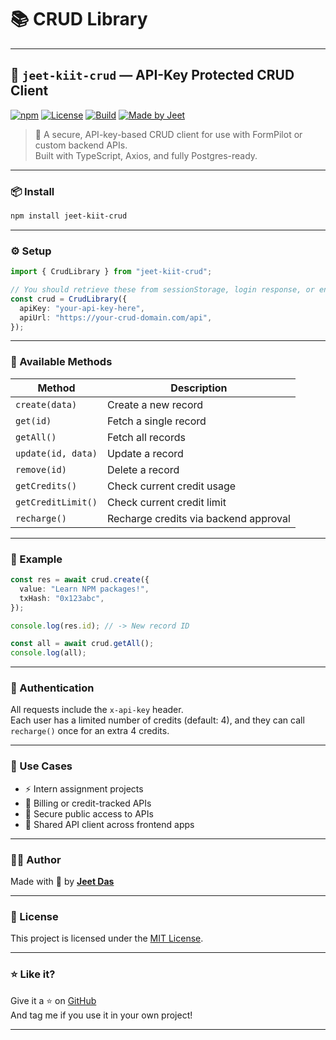 # 📚 CRUD Library
---

## 🧩 `jeet-kiit-crud` — API-Key Protected CRUD Client

[![npm](https://img.shields.io/npm/v/jeet-kiit-crud?color=%2300b894&label=npm%20package)](https://www.npmjs.com/package/jeet-kiit-crud)
[![License](https://img.shields.io/npm/l/jeet-kiit-crud?color=blue)](LICENSE)
[![Build](https://img.shields.io/badge/build-passed-brightgreen)](#)
[![Made by Jeet](https://img.shields.io/badge/made%20by-jeet%20das-%23e84393)](https://github.com/JeetDas5)

> 🔐 A secure, API-key-based CRUD client for use with FormPilot or custom backend APIs.  
> Built with TypeScript, Axios, and fully Postgres-ready.

---

### 📦 Install

```bash
npm install jeet-kiit-crud
```

---

### ⚙️ Setup

```ts
import { CrudLibrary } from "jeet-kiit-crud";

// You should retrieve these from sessionStorage, login response, or env
const crud = CrudLibrary({
  apiKey: "your-api-key-here",
  apiUrl: "https://your-crud-domain.com/api",
});
```

---

### 🚀 Available Methods

| Method              | Description                           |
|---------------------|---------------------------------------|
| `create(data)`      | Create a new record                   |
| `get(id)`           | Fetch a single record                 |
| `getAll()`          | Fetch all records                     |
| `update(id, data)`  | Update a record                       |
| `remove(id)`        | Delete a record                       |
| `getCredits()`      | Check current credit usage            |
| `getCreditLimit()`  | Check current credit limit            |
| `recharge()`        | Recharge credits via backend approval |

---

### 🧠 Example

```ts
const res = await crud.create({
  value: "Learn NPM packages!",
  txHash: "0x123abc",
});

console.log(res.id); // -> New record ID

const all = await crud.getAll();
console.log(all);
```

---

### 🔐 Authentication

All requests include the `x-api-key` header.  
Each user has a limited number of credits (default: 4), and they can call `recharge()` once for an extra 4 credits.

---

### 🧪 Use Cases

- ⚡ Intern assignment projects
- 🧾 Billing or credit-tracked APIs
- 🔐 Secure public access to APIs
- 🧱 Shared API client across frontend apps

---

### 👨‍💻 Author

Made with 💙 by [**Jeet Das**](https://github.com/JeetDas5)

---

### 📄 License

This project is licensed under the [MIT License](LICENSE).

---

### ⭐ Like it?

Give it a ⭐ on [GitHub](https://github.com/JeetDas5)  
And tag me if you use it in your own project!

---

